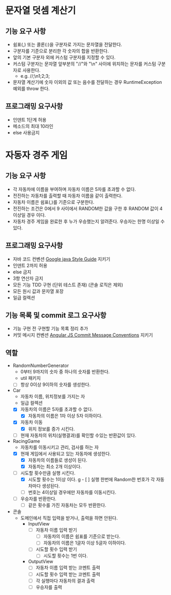# 문자열 덧셈 계산기

## 기능 요구 사항

- 쉼표(,) 또는 콜론(:)을 구분자로 가지는 문자열을 전달한다.
- 구분자를 기준으로 분리한 각 숫자의 합을 반환한다.
- 앞의 기본 구분자 외에 커스텀 구분자를 지정할 수 있다.
- 커스텀 구분자는 문자열 앞부분의 "//"와 "\n" 사이에 위치하는 문자를 커스텀 구분자로 사용한다.
  - e.g. //;\n1;2;3;
- 문자열 계산기에 숫자 이외의 값 또는 음수를 전달하는 경우 RuntimeException 예외를 throw 한다.

## 프로그래밍 요구사항

- 인덴트 1단계 허용
- 메소드의 최대 10라인
- else 사용금지

# 자동자 경주 게임

## 기능 요구 사항

- 각 자동차에 이름을 부여하며 자동차 이름은 5자를 초과할 수 없다.
- 전진하는 자동차를 출력할 때 자동차 이름을 같이 출력한다.
- 자동차 이름은 쉼표(,)를 기준으로 구분한다.
- 전진하는 조건은 0에서 9 사이에서 RANDOM한 값을 구한 후 RANDOM 값이 4 이상일 경우 이다.
- 자동차 경주 게임을 완료한 후 누가 우승했는지 알려준다. 우승자는 한명 이상일 수 있다.

## 프로그래밍 요구사항

- 자바 코드 컨벤션 [Google java Style Guide](https://google.github.io/styleguide/javaguide.html) 지키기
- 인덴트 2까지 허용
- else 금지
- 3항 연산자 금지
- 모든 기능 TDD 구현 (단위 테스트 존재) (콘솔 로직은 제외)
- 모든 원시 값과 문자열 포장
- 일급 컬렉션

## 기능 목록 및 commit 로그 요구사항

- 기능 구현 전 구현할 기능 목록 정리 추가
- 커밋 메시지 컨벤션 [Angular JS Commit Message Conventions](https://gist.github.com/stephenparish/9941e89d80e2bc58a153) 지키기

## 역할

- RandomNumberGenerator
  - 0부터 9까지의 숫자 중 하나의 숫자를 반환한다.
  - util 패키지
  - [ ] 항상 0이상 9이하의 숫자를 생성한다.

- Car
  - 자동차 이름, 위치정보를 가지는 자 
  - 일급 컬렉션
  - [x] 자동차의 이름은 5자를 초과할 수 없다.
    - [x] 자동차의 이름은 1자 이상 5자 이하이다.
  - [x] 자동차 이동
    - [x] 위치 정보를 증가 시킨다.
  - [ ] 현재 자동차의 위치(실행결과)를 확인할 수있는 반환값이 있다.

- RacingGame
  - 자동차를 이동시키고 관리, 검사를 하는 자
  - [x] 현재 게임에서 사용되고 있는 자동차에 생성한다.
    - [x] 자동차의 이름들로 생성이 된다.
    - [x] 자동차는 최소 2개 이상이다.
  - [ ] 시도할 횟수만큼 실행 시킨다.
    - [x] 시도할 횟수는 1이상 이다.
 g   - [ ] 실행 한번에 Random한 번호가 각 자동차마다 생성된다.
    - [ ] 번호는 4이상일 경우에만 자동차를 이동시킨다.
  - [ ] 우승자를 반환한다.
    - [ ] 같은 횟수를 가진 자동차는 모두 반환한다.
    
- 콘솔
  - 도메인에서 직접 입력을 받거나, 출력을 하면 안된다.
    - InputView
      - [ ] 자동차 이름 입력 받기
        - [ ] 자동차의 이름은 쉼표를 기준으로 받는다.
        - [ ] 자동차의 이름은 1글자 이상 5글자 이하이다.
      - [ ] 시도할 횟수 입력 받기
        - [ ] 시도할 횟수는 1번 이다.
    - OutputView
      - [ ] 자동차 이름 입력 받는 코멘트 출력
      - [ ] 시도할 횟수 입력 받는 코멘트 출력
      - [ ] 각 실행마다 자동차의 결과 출력
      - [ ] 우승자를 출력